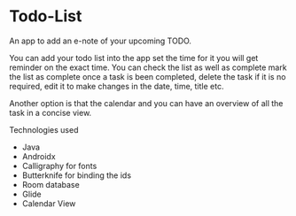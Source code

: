 # Todo-List
An app to add an e-note of your upcoming TODO. 

You can add your todo list into the app set the time for it you will get reminder on the exact time. You can check the list as well as complete mark the list as complete once a task is been completed, delete the task if it is no required, edit it to make changes in the date, time, title etc. 

Another option is that the calendar and you can have an overview of all the task in a concise view.


Technologies used
- Java 
- Androidx
- Calligraphy for fonts
- Butterknife for binding the ids
- Room database
- Glide
- Calendar View
